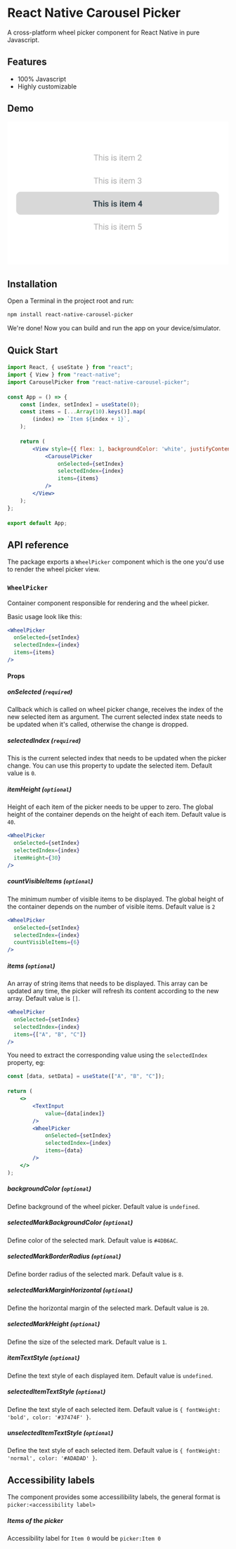 # React Native Carousel Picker

A cross-platform wheel picker component for React Native in pure Javascript.

## Features

- 100% Javascript
- Highly customizable

## Demo

![Demo Image](./assets/demo.png)
## Installation

Open a Terminal in the project root and run:

```sh
npm install react-native-carousel-picker
```

We're done! Now you can build and run the app on your device/simulator.

## Quick Start

```jsx
import React, { useState } from "react";
import { View } from "react-native";
import CarouselPicker from "react-native-carousel-picker";

const App = () => {
    const [index, setIndex] = useState(0);
    const items = [...Array(10).keys()].map(
        (index) => `Item ${index + 1}`,
    );

    return (
        <View style={{ flex: 1, backgroundColor: 'white', justifyContent: 'center' }}>
            <CarouselPicker
                onSelected={setIndex}
                selectedIndex={index}
                items={items}
            />
        </View>
    );
};

export default App;
```


## API reference

The package exports a `WheelPicker` component which is the one you'd use to render the wheel picker view.

### `WheelPicker`

Container component responsible for rendering and the wheel picker.

Basic usage look like this:

```jsx
<WheelPicker
  onSelected={setIndex}
  selectedIndex={index}
  items={items}
/>
```

#### Props

##### onSelected (`required`)

Callback which is called on wheel picker change, receives the index of the new selected item as argument.
The current selected index state needs to be updated when it's called, otherwise the change is dropped.

##### selectedIndex (`required`)


This is the current selected index that needs to be updated when the picker change. You can use this property to update the selected item. Default value is `0`.

##### itemHeight (`optional`)

Height of each item of the picker needs to be upper to zero. The global height of the container depends on the height of each item. Default value is `40`.

```jsx
<WheelPicker
  onSelected={setIndex}
  selectedIndex={index}
  itemHeight={30}
/>
```

##### countVisibleItems (`optional`)

The minimum number of visible items to be displayed. The global height of the container depends on the number of visible items. Default value is `2`

```jsx
<WheelPicker
  onSelected={setIndex}
  selectedIndex={index}
  countVisibleItems={6}
/>
```

##### items (`optional`)

An array of string items that needs to be displayed. This array can be updated any time, the picker will refresh its content according to the new array. Default value is `[]`.

```jsx
<WheelPicker
  onSelected={setIndex}
  selectedIndex={index}
  items={["A", "B", "C"]}
/>
```

You need to extract the corresponding value using the `selectedIndex` property, eg:

```jsx
const [data, setData] = useState(["A", "B", "C"]);

return (
    <>
        <TextInput
            value={data[index]}
        />
        <WheelPicker
            onSelected={setIndex}
            selectedIndex={index}
            items={data}
        />
    </>
);
```



##### backgroundColor (`optional`)

Define background of the wheel picker. Default value is `undefined`.

##### selectedMarkBackgroundColor (`optional`)

Define color of the selected mark. Default value is `#4DB6AC`.

##### selectedMarkBorderRadius (`optional`)

Define border radius of the selected mark. Default value is `8`.

##### selectedMarkMarginHorizontal (`optional`)

Define the horizontal margin of the selected mark. Default value is `20`.

##### selectedMarkHeight (`optional`)

Define the size of the selected mark. Default value is `1`.

##### itemTextStyle (`optional`)

Define the text style of each displayed item. Default value is `undefined`.

##### selectedItemTextStyle (`optional`)

Define the text style of each selected item. Default value is `{ fontWeight: 'bold', color: '#37474F' }`.

##### unselectedItemTextStyle (`optional`)

Define the text style of each selected item. Default value is `{ fontWeight: 'normal', color: '#ADADAD' }`.

## Accessibility labels

The component provides some accessilibility labels, the general format is `picker:<accessibility label>`

##### Items of the picker

Accessibility label for `Item 0` would be `picker:Item 0`
